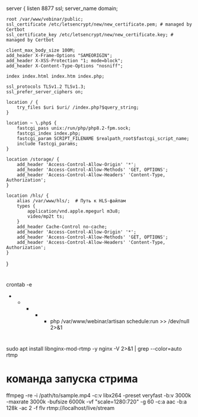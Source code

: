 #

server {
    listen 8877 ssl;
    server_name domain;

    root /var/www/vebinar/public;
    ssl_certificate /etc/letsencrypt/new/new_certificate.pem; # managed by Certbot
    ssl_certificate_key /etc/letsencrypt/new/new_certificate.key; # managed by Certbot

    client_max_body_size 100M;    
    add_header X-Frame-Options "SAMEORIGIN";
    add_header X-XSS-Protection "1; mode=block";
    add_header X-Content-Type-Options "nosniff";

    index index.html index.htm index.php; 

    ssl_protocols TLSv1.2 TLSv1.3;
    ssl_prefer_server_ciphers on;

    location / {
        try_files $uri $uri/ /index.php?$query_string;
    }

    location ~ \.php$ {
        fastcgi_pass unix:/run/php/php8.2-fpm.sock;
        fastcgi_index index.php;
        fastcgi_param SCRIPT_FILENAME $realpath_root$fastcgi_script_name;
        include fastcgi_params;
    }

    location /storage/ {
        add_header 'Access-Control-Allow-Origin' '*';
        add_header 'Access-Control-Allow-Methods' 'GET, OPTIONS';
        add_header 'Access-Control-Allow-Headers' 'Content-Type, Authorization';
    }

    location /hls/ {
        alias /var/www/hls/;  # Путь к HLS-файлам
        types {
            application/vnd.apple.mpegurl m3u8;
            video/mp2t ts;
        }
        add_header Cache-Control no-cache;
        add_header 'Access-Control-Allow-Origin' '*';
        add_header 'Access-Control-Allow-Methods' 'GET, OPTIONS';
        add_header 'Access-Control-Allow-Headers' 'Content-Type, Authorization';
    }
}

#

crontab -e
* * * * * php /var/www/webinar/artisan schedule:run >> /dev/null 2>&1


# 

sudo apt install libnginx-mod-rtmp -y
nginx -V 2>&1 | grep --color=auto rtmp

# команда запуска стрима

ffmpeg -re -i /path/to/sample.mp4 -c:v libx264 -preset veryfast -b:v 3000k -maxrate 3000k -bufsize 6000k -vf "scale=1280:720" -g 60 -c:a aac -b:a 128k -ac 2 -f flv rtmp://localhost/live/stream
